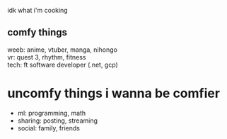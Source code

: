 idk what i'm cooking 

## comfy things
weeb: anime, vtuber, manga, nihongo  
vr: quest 3, rhythm, fitness    
tech: ft software developer (.net, gcp)  

# uncomfy things i wanna be comfier
- ml: programming, math
- sharing: posting, streaming
- social: family, friends
  
<!---
kyaftwin/kyaftwin is a ✨ special ✨ repository because its `README.md` (this file) appears on your GitHub profile.
You can click the Preview link to take a look at your changes.
--->
